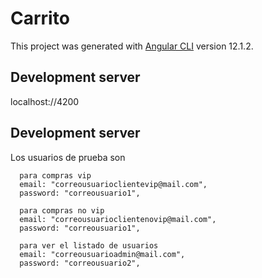 # Carrito

This project was generated with [Angular CLI](https://github.com/angular/angular-cli) version 12.1.2.

## Development server

localhost://4200

## Development server

Los usuarios de prueba son 

      para compras vip
      email: "correousuarioclientevip@mail.com",
      password: "correousuario1",
    
      para compras no vip
      email: "correousuarioclientenovip@mail.com",
      password: "correousuario1",
  
      para ver el listado de usuarios
      email: "correousuarioadmin@mail.com",
      password: "correousuario2",
  


